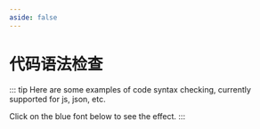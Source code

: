 ```yaml
---
aside: false
---
```


# 代码语法检查
::: tip
Here are some examples of code syntax checking, currently supported for js, json, etc.

Click on the blue font below to see the effect.
:::


<component v-if="CaseContainer" :is="CaseContainer"></component>

<script>
import { shallowRef } from "vue"

export default {
  data() {
    return {
      CaseContainer: null,
    }
  },

  mounted() {
    import('../demo/examples/lint/index.vue').then((module) => {
      this.CaseContainer = shallowRef(module.default)
    })

  }
}
</script>
